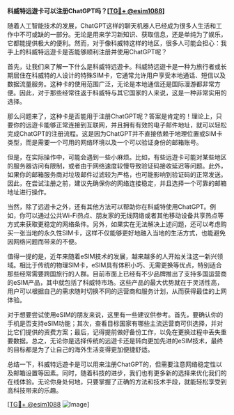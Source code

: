 **科威特远遊卡可以注册ChatGPT吗？[[TG💪+ @esim1088](https://t.me/s/esim1088)]**

随着人工智能技术的发展，ChatGPT这样的聊天机器人已经成为很多人生活和工作中不可或缺的一部分。无论是用来学习新知识、获取信息，还是单纯为了娱乐，它都能提供极大的便利。然而，对于像科威特这样的地区，很多人可能会担心：我手上的科威特远遊卡是否能够顺利注册并使用ChatGPT呢？

首先，让我们来了解一下什么是科威特远遊卡。科威特远遊卡是一种为旅行者或长期居住在科威特的人设计的特殊SIM卡，它通常允许用户享受本地通话、短信以及数据流量服务。这种卡的使用范围广泛，无论是本地通信还是国际漫游都非常方便。因此，对于那些经常往返于科威特与其它国家的人来说，这是一种非常实用的选择。

那么问题来了，这种卡是否能用于注册ChatGPT呢？答案是肯定的！理论上，只要你的远遊卡能够正常连接到互联网，并且拥有有效的电子邮件地址，就可以轻松完成ChatGPT的注册流程。这是因为ChatGPT并不直接依赖于地理位置或SIM卡类型，而是需要一个可用的网络环境以及一个可以验证身份的邮箱账号。

但是，在实际操作中，可能会遇到一些小麻烦。比如，有些远遊卡可能对某些地区的服务器访问有限制，或者由于网络速度较慢导致验证码接收延迟等问题。此外，如果你的邮箱服务商对垃圾邮件过滤较为严格，也可能影响到验证码的正常发送。因此，在尝试注册之前，建议先确保你的网络连接稳定，并且选择一个可靠的邮箱地址进行操作。

当然，除了远遊卡之外，还有其他方法可以帮助你在科威特使用ChatGPT。例如，你可以通过公共Wi-Fi热点、朋友家的无线网络或者其他移动设备共享热点等方式来获取更稳定的网络条件。另外，如果实在无法解决上述问题，还可以考虑购买一张当地的永久性SIM卡，这样不仅能够更好地融入当地的生活方式，也能避免因网络问题而带来的不便。

值得一提的是，近年来随着eSIM技术的发展，越来越多的人开始关注这一新兴领域。相比于传统的物理SIM卡，eSIM具有体积小巧、无需更换等优点，特别适合那些经常需要跨国旅行的人群。目前市面上已经有不少品牌推出了支持多国运营商的eSIM产品，其中就包括了科威特市场。这些产品的最大优势就在于灵活性高，用户可以根据自己的需求随时切换不同的运营商和服务计划，从而获得最佳的上网体验。

对于想要尝试使用eSIM的朋友来说，这里有一些建议供参考。首先，要确认你的手机是否支持eSIM功能；其次，查看目标国家有哪些主流运营商可供选择，并对比它们提供的资费方案；最后，记得提前做好备份工作，以免在更换过程中丢失重要数据。总之，无论你是选择传统的远遊卡还是转向更加先进的eSIM技术，最终的目标都是为了让自己的海外生活变得更加便捷舒适。

总结一下，科威特远遊卡是可以用来注册ChatGPT的，但需要注意网络稳定性以及邮箱设置等因素。同时，随着科技的进步，我们也有更多新的选择来优化我们的在线体验。无论你身处何地，只要掌握了正确的方法和技术手段，就能轻松享受到高科技带来的乐趣。

[[TG💪+ @esim1088](https://t.me/s/esim1088) ![Image](https://i.postimg.cc/4NQfJmqS/Snipaste-2025-05-13-00-14-12.png)]